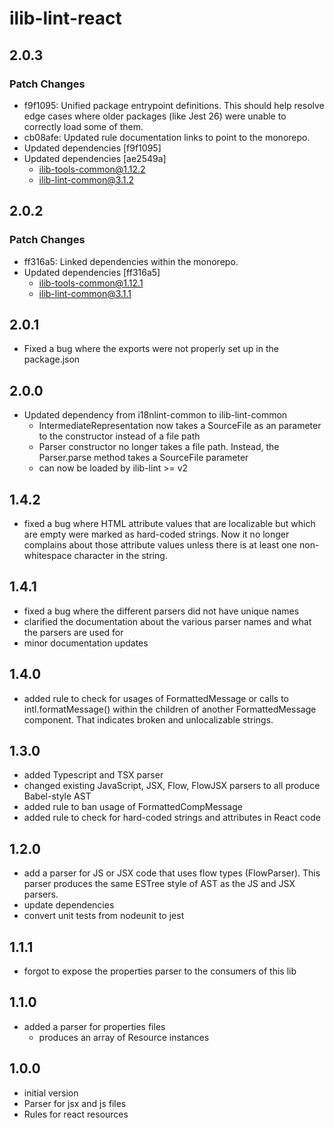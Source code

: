 # ilib-lint-react

## 2.0.3

### Patch Changes

- f9f1095: Unified package entrypoint definitions. This should help resolve edge cases where older packages (like Jest 26) were unable to correctly load some of them.
- cb08afe: Updated rule documentation links to point to the monorepo.
- Updated dependencies [f9f1095]
- Updated dependencies [ae2549a]
  - ilib-tools-common@1.12.2
  - ilib-lint-common@3.1.2

## 2.0.2

### Patch Changes

- ff316a5: Linked dependencies within the monorepo.
- Updated dependencies [ff316a5]
  - ilib-tools-common@1.12.1
  - ilib-lint-common@3.1.1

## 2.0.1

- Fixed a bug where the exports were not properly set up in the package.json

## 2.0.0

- Updated dependency from i18nlint-common to ilib-lint-common
  - IntermediateRepresentation now takes a SourceFile as an
    parameter to the constructor instead of a file path
  - Parser constructor no longer takes a file path. Instead,
    the Parser.parse method takes a SourceFile parameter
  - can now be loaded by ilib-lint >= v2

## 1.4.2

- fixed a bug where HTML attribute values that are localizable but which
  are empty were marked as hard-coded strings. Now it no longer complains
  about those attribute values unless there is at least one non-whitespace
  character in the string.

## 1.4.1

- fixed a bug where the different parsers did not have unique names
- clarified the documentation about the various parser names and what the
  parsers are used for
- minor documentation updates

## 1.4.0

- added rule to check for usages of FormattedMessage or calls to intl.formatMessage()
  within the children of another FormattedMessage component. That indicates broken
  and unlocalizable strings.

## 1.3.0

- added Typescript and TSX parser
- changed existing JavaScript, JSX, Flow, FlowJSX parsers to all produce Babel-style AST
- added rule to ban usage of FormattedCompMessage
- added rule to check for hard-coded strings and attributes in React code

## 1.2.0

- add a parser for JS or JSX code that uses flow types (FlowParser).
  This parser produces the same ESTree style of AST as the JS and
  JSX parsers.
- update dependencies
- convert unit tests from nodeunit to jest

## 1.1.1

- forgot to expose the properties parser to the consumers of this lib

## 1.1.0

- added a parser for properties files
  - produces an array of Resource instances

## 1.0.0

- initial version
- Parser for jsx and js files
- Rules for react resources
